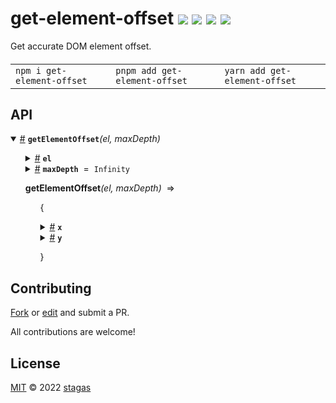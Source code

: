 

<h1>
get-element-offset <a href="https://npmjs.org/package/get-element-offset"><img src="https://img.shields.io/badge/npm-v1.1.0-F00.svg?colorA=000"/></a> <a href="src"><img src="https://img.shields.io/badge/loc-9-FFF.svg?colorA=000"/></a> <a href="https://cdn.jsdelivr.net/npm/get-element-offset@1.1.0/dist/get-element-offset.min.js"><img src="https://img.shields.io/badge/brotli-182b-333.svg?colorA=000"/></a> <a href="LICENSE"><img src="https://img.shields.io/badge/license-MIT-F0B.svg?colorA=000"/></a>
</h1>

<p></p>

Get accurate DOM element offset.

<h4>
<table><tr><td title="Triple click to select and copy paste">
<code>npm i get-element-offset </code>
</td><td title="Triple click to select and copy paste">
<code>pnpm add get-element-offset </code>
</td><td title="Triple click to select and copy paste">
<code>yarn add get-element-offset</code>
</td></tr></table>
</h4>


## API

<p>  <details id="getElementOffset$1" title="Function" open><summary><span><a href="#getElementOffset$1">#</a></span>  <code><strong>getElementOffset</strong></code><em>(el, maxDepth)</em>    </summary>  <a href=""></a>  <ul>    <p>    <details id="el$3" title="Parameter" ><summary><span><a href="#el$3">#</a></span>  <code><strong>el</strong></code>    </summary>    <ul><p><span>HTMLElement</span></p>        </ul></details><details id="maxDepth$4" title="Parameter" ><summary><span><a href="#maxDepth$4">#</a></span>  <code><strong>maxDepth</strong></code>  <span><span>&nbsp;=&nbsp;</span>  <code>Infinity</code></span>  </summary>    <ul><p>number</p>        </ul></details>  <p><strong>getElementOffset</strong><em>(el, maxDepth)</em>  &nbsp;=&gt;  <ul>{<p>  <details id="x$6" title="Property" ><summary><span><a href="#x$6">#</a></span>  <code><strong>x</strong></code>    </summary>  <a href=""></a>  <ul><p>number</p>        </ul></details><details id="y$7" title="Property" ><summary><span><a href="#y$7">#</a></span>  <code><strong>y</strong></code>    </summary>  <a href=""></a>  <ul><p>number</p>        </ul></details></p>}</ul></p></p>    </ul></details></p>



## Contributing

[Fork](https://github.com/stagas/get-element-offset/fork) or [edit](https://github.dev/stagas/get-element-offset) and submit a PR.

All contributions are welcome!

## License

<a href="LICENSE">MIT</a> &copy; 2022 [stagas](https://github.com/stagas)
